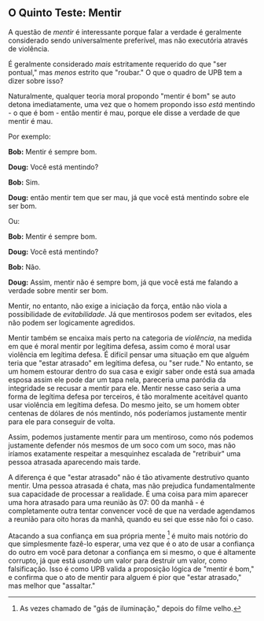 ## O Quinto Teste: Mentir

A questão de *mentir* é interessante porque falar a verdade é geralmente considerado sendo universalmente preferível, mas não executória através de violência.

É geralmente considerado *mais* estritamente requerido do que "ser pontual," mas *menos* estrito que "roubar." O que o quadro de UPB tem a dizer sobre isso?

Naturalmente, qualquer teoria moral propondo "mentir é bom" se auto detona imediatamente, uma vez que o homem propondo isso *está* mentindo - o que é bom - então mentir é mau, porque ele disse a verdade de que mentir é mau.

Por exemplo:

**Bob:** Mentir é sempre bom.

**Doug:** Você está mentindo?

**Bob:** Sim.

**Doug:** então mentir tem que ser mau, já que você está mentindo sobre ele ser bom.

Ou:

**Bob:** Mentir é sempre bom.

**Doug:** Você está mentindo?

**Bob:** Não.

**Doug:** Assim, mentir não é sempre bom, já que você está me falando a verdade sobre mentir ser bom.

Mentir, no entanto, não exige a iniciação da força, então não viola a possibilidade de *evitabilidade*. Já que mentirosos podem ser evitados, eles não podem ser logicamente agredidos.

Mentir também se encaixa mais perto na categoria de *violência*, na medida em que é moral mentir por legítima defesa, assim como é moral usar violência em legítima defesa. É difícil pensar uma situação em que alguém teria que "estar atrasado" em legítima defesa, ou "ser rude." No entanto, se um homem estourar dentro do sua casa e exigir saber onde está sua amada esposa assim ele pode dar um tapa nela, pareceria uma paródia da integridade se recusar a mentir para ele. Mentir nesse caso seria a uma forma de legítima defesa por terceiros, é tão moralmente aceitável quanto usar violência em legítima defesa. Do mesmo jeito, se um homem obter centenas de dólares de nós mentindo, nós poderíamos justamente mentir para ele para conseguir de volta.

Assim, podemos justamente mentir para um mentiroso, como nós podemos justamente defender nós mesmos de um soco com um soco, mas não iríamos exatamente respeitar a mesquinhez escalada de "retribuir" uma pessoa atrasada aparecendo mais tarde.

A diferença é que "estar atrasado" não é tão ativamente destrutivo quanto mentir. Uma pessoa atrasada é chata, mas não prejudica fundamentalmente sua capacidade de processar a realidade. É uma coisa para mim aparecer uma hora atrasado para uma reunião às 07: 00 da manhã - é completamente outra tentar convencer você de que na verdade agendamos a reunião para oito horas da manhã, quando eu sei que esse não foi o caso.

Atacando a sua confiança em sua própria mente [^5] é muito mais notório do que simplesmente fazê-lo esperar, uma vez que é o ato de usar a confiança do outro em você para detonar a confiança em si mesmo, o que é altamente corrupto, já que está *usando* um valor para destruir um valor, como falsificação. Isso é como UPB valida a proposição lógica de "mentir é bom," e confirma que o ato de mentir para alguem é pior que "estar atrasado," mas melhor que "assaltar."

[^5]: As vezes chamado de "gás de iluminação," depois do filme velho.